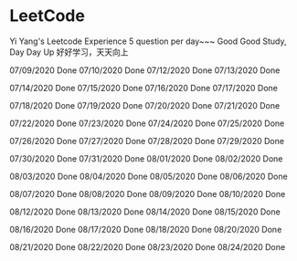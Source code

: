 # LeetCode
Yi Yang's Leetcode Experience 5 question per day~~~
Good Good Study, Day Day Up
好好学习，天天向上

07/09/2020 Done    07/10/2020 Done    07/12/2020 Done    07/13/2020 Done

07/14/2020 Done    07/15/2020 Done    07/16/2020 Done    07/17/2020 Done

07/18/2020 Done    07/19/2020 Done    07/20/2020 Done    07/21/2020 Done

07/22/2020 Done    07/23/2020 Done    07/24/2020 Done    07/25/2020 Done

07/26/2020 Done    07/27/2020 Done    07/28/2020 Done    07/29/2020 Done

07/30/2020 Done    07/31/2020 Done    08/01/2020 Done    08/02/2020 Done

08/03/2020 Done    08/04/2020 Done    08/05/2020 Done    08/06/2020 Done

08/07/2020 Done    08/08/2020 Done    08/09/2020 Done    08/10/2020 Done

08/12/2020 Done    08/13/2020 Done    08/14/2020 Done    08/15/2020 Done

08/16/2020 Done    08/17/2020 Done    08/18/2020 Done    08/20/2020 Done

08/21/2020 Done    08/22/2020 Done    08/23/2020 Done    08/24/2020 Done
